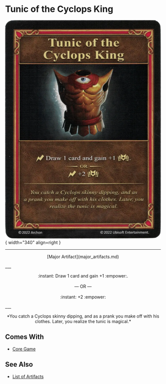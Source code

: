 # Tunic of the Cyclops King

![Tunic of the Cyclops King](../assets/artifacts_major-tunic_of_the_cyclops_king.webp){ width="340" align=right }
___
<p style="text-align: center;" markdown>[Major Artifact](major_artifacts.md)</p>
___
<p style="text-align: center;" markdown>:instant: Draw 1 card and gain +1 :empower:.<br><br>— OR —<br><br>:instant: +2 :empower:</p>
___
<p style="text-align: center;" markdown>*You catch a Cyclops skinny dipping, and as a prank you make off with his clothes. Later, you realize the tunic is magical.*</p>


## Comes With

- [Core Game](../content.md)


## See Also

- [List of Artifacts](../artifacts.md)
